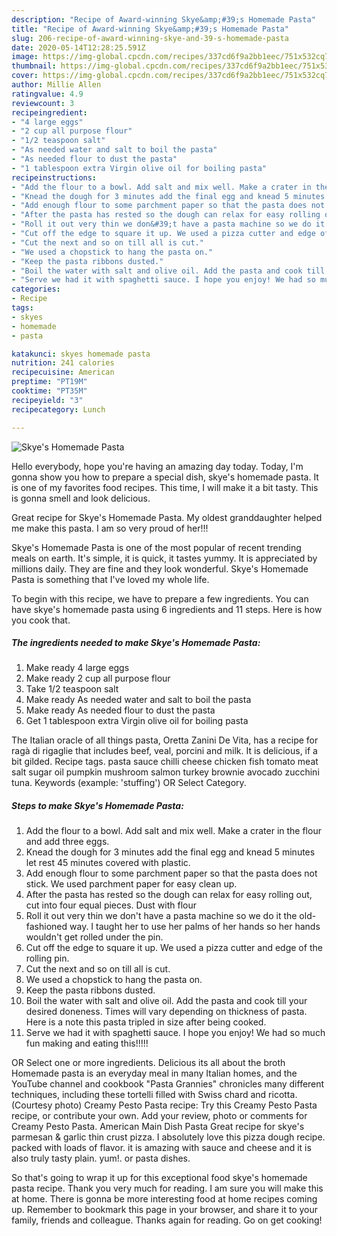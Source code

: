 ```yaml
---
description: "Recipe of Award-winning Skye&amp;#39;s Homemade Pasta"
title: "Recipe of Award-winning Skye&amp;#39;s Homemade Pasta"
slug: 206-recipe-of-award-winning-skye-and-39-s-homemade-pasta
date: 2020-05-14T12:28:25.591Z
image: https://img-global.cpcdn.com/recipes/337cd6f9a2bb1eec/751x532cq70/skyes-homemade-pasta-recipe-main-photo.jpg
thumbnail: https://img-global.cpcdn.com/recipes/337cd6f9a2bb1eec/751x532cq70/skyes-homemade-pasta-recipe-main-photo.jpg
cover: https://img-global.cpcdn.com/recipes/337cd6f9a2bb1eec/751x532cq70/skyes-homemade-pasta-recipe-main-photo.jpg
author: Millie Allen
ratingvalue: 4.9
reviewcount: 3
recipeingredient:
- "4 large eggs"
- "2 cup all purpose flour"
- "1/2 teaspoon salt"
- "As needed water and salt to boil the pasta"
- "As needed flour to dust the pasta"
- "1 tablespoon extra Virgin olive oil for boiling pasta"
recipeinstructions:
- "Add the flour to a bowl. Add salt and mix well. Make a crater in the flour and add three eggs."
- "Knead the dough for 3 minutes add the final egg and knead 5 minutes let rest 45 minutes covered with plastic."
- "Add enough flour to some parchment paper so that the pasta does not stick. We used parchment paper for easy clean up."
- "After the pasta has rested so the dough can relax for easy rolling out, cut into four equal pieces. Dust with flour"
- "Roll it out very thin we don&#39;t have a pasta machine so we do it the old-fashioned way. I taught her to use her palms of her hands so her hands wouldn&#39;t get rolled under the pin."
- "Cut off the edge to square it up. We used a pizza cutter and edge of the rolling pin."
- "Cut the next and so on till all is cut."
- "We used a chopstick to hang the pasta on."
- "Keep the pasta ribbons dusted."
- "Boil the water with salt and olive oil. Add the pasta and cook till your desired doneness. Times will vary depending on thickness of pasta. Here is a note this pasta tripled in size after being cooked."
- "Serve we had it with spaghetti sauce. I hope you enjoy! We had so much fun making and eating this!!!!!"
categories:
- Recipe
tags:
- skyes
- homemade
- pasta

katakunci: skyes homemade pasta 
nutrition: 241 calories
recipecuisine: American
preptime: "PT19M"
cooktime: "PT35M"
recipeyield: "3"
recipecategory: Lunch

---
```



![Skye&#39;s Homemade Pasta](https://img-global.cpcdn.com/recipes/337cd6f9a2bb1eec/751x532cq70/skyes-homemade-pasta-recipe-main-photo.jpg)

Hello everybody, hope you're having an amazing day today. Today, I'm gonna show you how to prepare a special dish, skye&#39;s homemade pasta. It is one of my favorites food recipes. This time, I will make it a bit tasty. This is gonna smell and look delicious.

Great recipe for Skye&#39;s Homemade Pasta. My oldest granddaughter helped me make this pasta. I am so very proud of her!!!

Skye&#39;s Homemade Pasta is one of the most popular of recent trending meals on earth. It's simple, it is quick, it tastes yummy. It is appreciated by millions daily. They are fine and they look wonderful. Skye&#39;s Homemade Pasta is something that I've loved my whole life.


To begin with this recipe, we have to prepare a few ingredients. You can have skye&#39;s homemade pasta using 6 ingredients and 11 steps. Here is how you cook that.

<!--inarticleads1-->

##### The ingredients needed to make Skye&#39;s Homemade Pasta:

1. Make ready 4 large eggs
1. Make ready 2 cup all purpose flour
1. Take 1/2 teaspoon salt
1. Make ready As needed water and salt to boil the pasta
1. Make ready As needed flour to dust the pasta
1. Get 1 tablespoon extra Virgin olive oil for boiling pasta


The Italian oracle of all things pasta, Oretta Zanini De Vita, has a recipe for ragà di rigaglie that includes beef, veal, porcini and milk. It is delicious, if a bit gilded. Recipe tags. pasta sauce chilli cheese chicken fish tomato meat salt sugar oil pumpkin mushroom salmon turkey brownie avocado zucchini tuna. Keywords (example: &#39;stuffing&#39;) OR Select Category. 

<!--inarticleads2-->

##### Steps to make Skye&#39;s Homemade Pasta:

1. Add the flour to a bowl. Add salt and mix well. Make a crater in the flour and add three eggs.
1. Knead the dough for 3 minutes add the final egg and knead 5 minutes let rest 45 minutes covered with plastic.
1. Add enough flour to some parchment paper so that the pasta does not stick. We used parchment paper for easy clean up.
1. After the pasta has rested so the dough can relax for easy rolling out, cut into four equal pieces. Dust with flour
1. Roll it out very thin we don&#39;t have a pasta machine so we do it the old-fashioned way. I taught her to use her palms of her hands so her hands wouldn&#39;t get rolled under the pin.
1. Cut off the edge to square it up. We used a pizza cutter and edge of the rolling pin.
1. Cut the next and so on till all is cut.
1. We used a chopstick to hang the pasta on.
1. Keep the pasta ribbons dusted.
1. Boil the water with salt and olive oil. Add the pasta and cook till your desired doneness. Times will vary depending on thickness of pasta. Here is a note this pasta tripled in size after being cooked.
1. Serve we had it with spaghetti sauce. I hope you enjoy! We had so much fun making and eating this!!!!!


OR Select one or more ingredients. Delicious its all about the broth Homemade pasta is an everyday meal in many Italian homes, and the YouTube channel and cookbook &#34;Pasta Grannies&#34; chronicles many different techniques, including these tortelli filled with Swiss chard and ricotta. (Courtesy photo) Creamy Pesto Pasta recipe: Try this Creamy Pesto Pasta recipe, or contribute your own. Add your review, photo or comments for Creamy Pesto Pasta. American Main Dish Pasta Great recipe for skye&#39;s parmesan &amp; garlic thin crust pizza. I absolutely love this pizza dough recipe. packed with loads of flavor. it is amazing with sauce and cheese and it is also truly tasty plain. yum!. or pasta dishes. 

So that's going to wrap it up for this exceptional food skye&#39;s homemade pasta recipe. Thank you very much for reading. I am sure you will make this at home. There is gonna be more interesting food at home recipes coming up. Remember to bookmark this page in your browser, and share it to your family, friends and colleague. Thanks again for reading. Go on get cooking!
